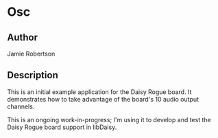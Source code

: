 # Osc

## Author

Jamie Robertson

## Description

This is an initial example application for the Daisy Rogue board. It demonstrates how to take advantage of the board's
10 audio output channels.

This is an ongoing work-in-progress; I'm using it to develop and test the Daisy Rogue board support in libDaisy.

